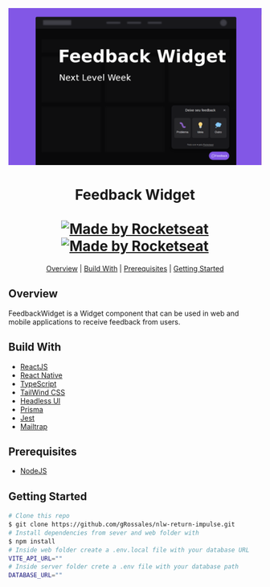 ![preview](preview.png)
<h1 align="center"> Feedback Widget
<br>
<br>
<a href="https://rocketseat.com.br">
  <img alt="Made by Rocketseat" src="https://img.shields.io/badge/made%20by-Rocketseat-%238257e6">
</a>
<a href="https://linkedin.com/in/gabriel-rossales-a01a51185">
  <img alt="Made by Rocketseat" src="https://img.shields.io/badge/made%20by-Gabriel%20Rossales-%238257e6">
</a>
</h1>

<p align="center">
  <a href="#overview">Overview</a> |
  <a href="#build-with">Build With</a> |
  <a href="#prerequisites">Prerequisites</a> |
  <a href="#getting-started">Getting Started</a> 
</p>

## Overview
FeedbackWidget is a Widget component that can be used in web and mobile applications to receive feedback from users.

## Build With
 - [ReactJS](https://reactjs.org)
 - [React Native](https://reactnative.dev/)
 - [TypeScript](https://www.typescriptlang.org/)
 - [TailWind CSS](https://tailwindcss.com/)
 - [Headless UI](https://headlessui.dev/)
 - [Prisma](https://www.prisma.io/)
 - [Jest](https://jestjs.io/)
 - [Mailtrap](https://mailtrap.io/)

## Prerequisites
  - [NodeJS](https://reactjs.org)

## Getting Started
  ```sh 
  # Clone this repo
  $ git clone https://github.com/gRossales/nlw-return-impulse.git
  # Install dependencies from sever and web folder with 
  $ npm install
  # Inside web folder create a .env.local file with your database URL
  VITE_API_URL=""
  # Inside server folder crete a .env file with your database path
  DATABASE_URL=""
  ```
